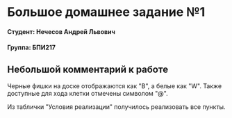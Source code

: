 # Большое домашнее задание №1

#### Студент: Нечесов Андрей Львович
#### Группа: БПИ217

## Небольшой комментарий к работе
Черные фишки на доске отображаются как "B", а белые как "W". 
Также доступные для хода клетки отмечены символом "@".

Из таблички "Условия реализации" получилось реализовать все пункты.
